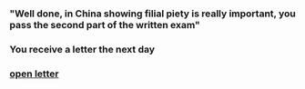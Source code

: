 ### "Well done, in China showing filial piety is really important, you pass the second part of the written exam"

### You receive a letter the next day
### [open letter](acceptW.md)